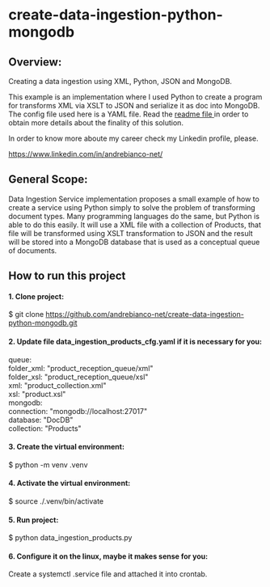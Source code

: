 # create-data-ingestion-python-mongodb

## Overview:
Creating a data ingestion using XML, Python, JSON and MongoDB.

This example is an implementation where I used Python to create a program for transforms XML via XSLT to JSON and serialize it as doc into MongoDB. The config file used here is a YAML file. Read the [readme file ](https://github.com/andrebianco-net/andrebianco-net#readme) in order to obtain more details about the finality of this solution.

In order to know more aboute my career check my Linkedin profile, please.

https://www.linkedin.com/in/andrebianco-net/

## General Scope:

Data Ingestion Service implementation proposes a small example of how to create a service using Python simply to solve the problem of transforming document types. Many programming languages do the same, but Python is able to do this easily. It will use a XML file with a collection of Products, that file will be transformed using XSLT transformation to JSON and the result will be stored into a MongoDB database that is used as a conceptual queue of documents.

## How to run this project

#### 1. Clone project:

$ git clone https://github.com/andrebianco-net/create-data-ingestion-python-mongodb.git

#### 2. Update file data_ingestion_products_cfg.yaml if it is necessary for you:

queue:</br>
  folder_xml: "product_reception_queue/xml"</br>
  folder_xsl: "product_reception_queue/xsl"</br>
  xml: "product_collection.xml"</br>
  xsl: "product.xsl"</br>
mongodb:</br>
  connection: "mongodb://localhost:27017"</br>
  database: "DocDB"</br>
  collection: "Products"</br>

#### 3. Create the virtual environment:

$ python -m venv .venv

#### 4. Activate the virtual environment:

$ source ./.venv/bin/activate

#### 5. Run project:

$ python data_ingestion_products.py

#### 6. Configure it on the linux, maybe it makes sense for you:

Create a systemctl .service file and attached it into crontab.
